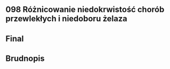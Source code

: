## 098 Różnicowanie niedokrwistość chorób przewlekłych i niedoboru żelaza

## Final

## Brudnopis


